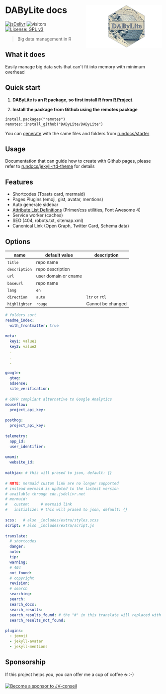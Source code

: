 # DAByLite docs <a href="https://DAByLite.github.io"><img src="assets/images/DAByLite_hex.jpeg?raw=true" align="right" height="138" /></a>

[![jsDelivr](https://data.jsdelivr.com/v1/package/gh/dabylite/dabylite/badge)](https://www.jsdelivr.com/package/gh/dabylite/dabylite)
![visitors](https://visitor-badge.laobi.icu/badge?page_id=DAByLite.DAByLite.github.io)
[![License: GPL v3](https://img.shields.io/badge/License-GPLv3-blue.svg)](https://www.gnu.org/licenses/gpl-3.0)


<!--
![CI](https://github.com/JV-conseil/jekyll-theme-read-the-docs/workflows/CI/badge.svg?branch=develop)
[![License BSD 3-Clause](https://img.shields.io/badge/License-BSD%203--Clause-blue.svg)](LICENSE)
-->

> Big data management in R

## What it does

Easily manage big data sets that can't fit into memory with minimum overhead

## Quick start

1. **DAByLite is an R package, so first install R from [R Project](https://www.r-project.org/).**

2. **Install the package from Github using the remotes package**

```{r}
install.packages("remotes")
remotes::install_github("DAByLite/DAByLite")
```

You can [generate][rundocs/starter] with the same files and folders from [rundocs/starter][rundocs/starter]

## Usage

Documentation that can guide how to create with Github pages, please refer to [rundocs/jekyll-rtd-theme](https://github.com/rundocs/jekyll-rtd-theme) for details

## Features

- Shortcodes (Toasts card, mermaid)
- Pages Plugins (emoji, gist, avatar, mentions)
- Auto generate sidebar
- [Attribute List Definitions](https://kramdown.gettalong.org/syntax.html#attribute-list-definitions) (Primer/css utilities, Font Awesome 4)
- Service worker (caches)
- SEO (404, robots.txt, sitemap.xml)
- Canonical Link (Open Graph, Twitter Card, Schema data)

## Options

| name          | default value        | description       |
| ------------- | -------------------- | ----------------- |
| `title`       | repo name            |                   |
| `description` | repo description     |                   |
| `url`         | user domain or cname |                   |
| `baseurl`     | repo name            |                   |
| `lang`        | `en`                 |                   |
| `direction`   | `auto`               | `ltr` or `rtl`    |
| `highlighter` | `rouge`              | Cannot be changed |

```yml
# folders sort
readme_index:
  with_frontmatter: true

meta:
  key1: value1
  key2: value2
  .
  .
  .

google:
  gtag:
  adsense:
  site_verification:

# GDPR compliant alternative to Google Analytics
mouseflow:
  project_api_key:

posthog:
  project_api_key:

telemetry:
  app_id:
  user_identifier:

umami:
  website_id:

mathjax: # this will prased to json, default: {}

# NOTE: mermaid custom link are no longer supported
# instead mermaid is updated to the lastest version
# available through cdn.jsdelivr.net
# mermaid:
#   custom:     # mermaid link
#   initialize: # this will prased to json, default: {}

scss:   # also _includes/extra/styles.scss
script: # also _includes/extra/script.js

translate:
  # shortcodes
  danger:
  note:
  tip:
  warning:
  # 404
  not_found:
  # copyright
  revision:
  # search
  searching:
  search:
  search_docs:
  search_results:
  search_results_found: # the "#" in this translate will replaced with results size!
  search_results_not_found:

plugins:
  - jemoji
  - jekyll-avatar
  - jekyll-mentions
```

## Sponsorship

If this project helps you, you can offer me a cup of coffee ☕️ :-)

[![Become a sponsor to JV-conseil](https://img.shields.io/static/v1?label=Sponsor&message=%E2%9D%A4&logo=GitHub&color=%23fe8e86)](https://github.com/sponsors/JV-conseil)

<!-- links -->

[rundocs/starter]: https://github.com/rundocs/starter
